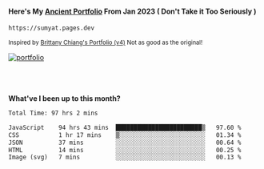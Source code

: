 #### Here's My [Ancient Portfolio](https://sumyat.pages.dev) From Jan 2023 ( Don't Take it Too Seriously ) 
````bash
https://sumyat.pages.dev 
````

<sub>Inspired by [Brittany Chiang's Portfolio (v4)](https://v4.brittanychiang.com/) Not as good as the original!</sub>


<a href='https://sumyat.pages.dev/'>
    <img src='https://github.com/sumyat-aung/sumyat-aung/assets/108873224/c9b4f2be-c585-4dd3-84e1-692c3854a6d8' alt='portfolio' align='center' />
</a>


<br />
<br />


<br />
<br />

**What've I been up to this month?**

<!--START_SECTION:waka-->

```txt
Total Time: 97 hrs 2 mins

JavaScript    94 hrs 43 mins  ████████████████████████▒   97.60 %
CSS           1 hr 17 mins    ▒░░░░░░░░░░░░░░░░░░░░░░░░   01.34 %
JSON          37 mins         ░░░░░░░░░░░░░░░░░░░░░░░░░   00.64 %
HTML          14 mins         ░░░░░░░░░░░░░░░░░░░░░░░░░   00.25 %
Image (svg)   7 mins          ░░░░░░░░░░░░░░░░░░░░░░░░░   00.13 %
```

<!--END_SECTION:waka-->




